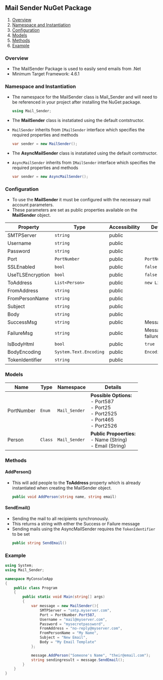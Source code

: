 ## Mail Sender NuGet Package

<span id='contents'>

1. [Overview](#1)
2. [Namespace and Instantiation](#2)
3. [Configuration](#3)
4. [Models](#4)
5. [Methods](#5)
6. [Example](#6)

</span>

<a name='1' style="padding-top: 50px">

### Overview

- The MailSender Package is used to easily send emails from .Net
- Minimum Target Framework: 4.6.1

<a name='2' style="padding-top: 50px">

### Namespace and Instantiation

- The namespace for the MailSender class is Mail_Sender and will need to be referenced in your project after installing the NuGet package.
    ```C#
    using Mail_Sender;
    ```
- The **MailSender** class is instatiated using the default contstructor.
- ```MailSender``` inherits from ```IMailSender``` interface which specifies the required properties and methods
    ```C#
    var sender = new MailSender();
    ```

- The **AsyncMailSender** class is instatiated using the default contstructor.
- ```AsyncMailSender``` inherits from ```IMailSender``` interface which specifies the required properties and methods
    ```C#
    var sender = new AsyncMailSender();
    ```

<a name='3' style="padding-top: 50px">

### Configuration

- To use the **MailSender** it must be configured with the necessary mail account parameters.
- These parameters are set as public properties available on the **MailSender** object.

|Property | Type | Accessibility | Default Value |
|---|---|---|---|
|SMTPServer | ```string``` | public | 
|Username | ```string``` | public | |
|Password | ```string``` | public | |
|Port | ```PortNumber``` | public | ```PortNumber.Port587``` |
|SSLEnabled | ```bool``` | public | ```false``` |
|UseTLSEncryption | ```bool``` | public | ```false``` |
|ToAddress | ```List<Person>``` | public | ```new List<Person>``` |
|FromAddress | ```string``` | public |
|FromPersonName | ```string``` | public |
|Subject | ```string``` | public |
|Body | ```string``` | public |
|SuccessMsg | ```string``` | public | Message Sent!|
|FailureMsg | ```string``` | public | Message sending failure |
|IsBodyHtml | ```bool``` | public | ```true```|
|BodyEncoding | ```System.Text.Encoding``` | public | ```Encoding.UTF8``` |
|TokenIdentifier | ```string``` | public |

<a name='4' style="padding-top: 50px">

### Models

|Name | Type | Namespace | Details |
|---|---|---|---|
|PortNumber | ```Enum``` | ```Mail_Sender``` | **Possible Options:** <br/> - Port587<br/> - Port25<br/> - Port2525<br/> - Port465<br/> - Port2526|
|Person | ```Class``` | ```Mail_Sender``` | **Public Propoerties:** <br/> - Name (String)<br/> - Email (String)|

<a name='5' style="padding-top: 50px">

### Methods

#### AddPerson()
- This will add people to the **ToAddress** property which is already instantiated when creating the MailSender object.
    ``` C#
    public void AddPerson(string name, string email)
    ```

#### SendEmail()
- Sending the mail to all recipients synchronously.
- This returns a string with either the Success or Failure message
- Sending mails using the AsyncMailSender requires the ```TokenIdentifier``` to be set
    ``` C#
    public string SendEmail()
    ```

<a name='6' style="padding-top: 50px">

### Example

```C#
using System;
using Mail_Sender;

namespace MyConsoleApp
{
    public class Program
    {
        public static void Main(string[] args)
        {
            var message = new MailSender(){
                SMTPServer = "smtp.myserver.com",
                Port = PortNumber.Port587,
                Username = "mail@myserver.com",
                Password = "mysecretpassword",
                FromAddress = "no-reply@myserver.com",
                FromPersonName = "My Name",
                Subject = "New Email",
                Body = "My Email Template"
            };

            message.AddPerson("Someone's Name", "their@email.com");
            string sendingresult = message.SendEmail();        
        }
    }
}
```
